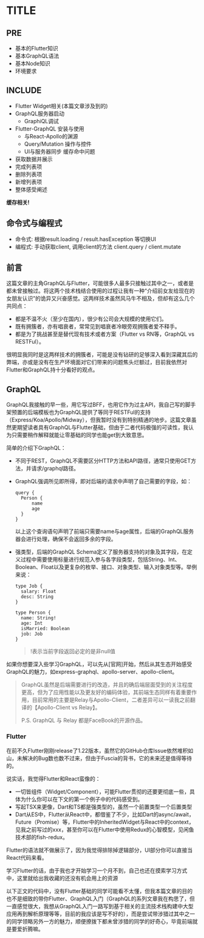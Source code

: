 # TITLE

## PRE

- 基本的Flutter知识
- 基本GraphQL语法
- 基本Node知识
- 环境要求

## INCLUDE

- Flutter Widget相关(本篇文章涉及到的)
- GraphQL服务器启动
  - GraphiQL调试
- Flutter-GraphQL 安装与使用
  - 与React-Apollo的渊源
  - Query/Mutation 操作与控件
  - UI与服务器同步 缓存命中问题
- 获取数据并展示
- 完成列表项
- 删除列表项
- 新增列表项
- 整体感受阐述

**缓存相关!**

## 命令式与编程式

- 命令式: 根据result.loading / result.hasException 等切换UI
- 编程式: 手动获取client, 调用client的方法 client.query / client.mutate



## 前言

这篇文章的主角GraphQL与Flutter，可能很多人最多只接触过其中之一，或者是都未曾接触过。将这两个技术栈结合使用的过程让我有一种“介绍前女友给现在的女朋友认识”的诡异又兴奋感觉。这两样技术虽然风马牛不相及，但却有这么几个共同点：

- 都是不温不火（至少在国内），很少有公司会大规模的使用它们。
- 既有拥簇者，亦有唱衰者，常常见到唱衰者冷眼旁观拥簇者爱不释手。
- 都是为了挑战甚至是替代现有技术或者方案（Flutter vs RN等，GraphQL vs RESTFul）。



很明显我同时是这两样技术的拥簇者，可能是没有钻研的足够深入看到深藏其后的弊端，亦或是没有在生产环境面对它们带来的问题焦头烂额过，目前我依然对Flutter和GraphQL持十分看好的观点。

## GraphQL

GraphQL我接触的早一些，用它写过BFF，也用它作为过主API，我自己写的脚手架预置的后端模板也为GraphQL提供了等同于RESTFul的支持（Express/Koa/Apollo/Midway），但我暂时没有到特别精通的地步。这篇文章虽然更期望读者具有GraphQL与Flutter基础，但由于二者代码极强的可读性，我认为只需要稍作解释就能让零基础的同学也能get到大致意思。

简单的介绍下GraphQL：

- 不同于REST，GraphQL不需要区分HTTP方法和API路径，通常只使用GET方法，并请求/graphql路径。

- GraphQL强调所见即所得，即对后端的请求中声明了自己需要的字段，如：

  ```gql
  query {
  	Person {
  		name
  		age
  	}
  }
  ```

  以上这个查询语句声明了前端只需要name与age属性，后端的GraphQL服务器会进行处理，确保不会返回多余的字段。

- 强类型，后端的GraphQL Schema定义了服务器支持的对象及其字段，在定义过程中需要使用标量进行规范入参与各字段类型，包括String、Int、Boolean、Float以及更复杂的枚举、接口、对象类型、输入对象类型等。举例来说：

  ```gql
  type Job {
  	salary: Float
  	desc: String
  }
  
  type Person {
  	name: String!
  	age: Int
  	isMarried: Boolean
  	job: Job
  }
  ```

  > !表示当前字段返回必定的是非null值



如果你想要深入些学习GraphQL，可以先从[官网]开始，然后从其生态开始感受GraphQL的魅力，如express-graphql、apollo-server、apollo-client。

> GraphQL虽然是后端需要进行的改造，并且的确后端层面受到的关注程度更高，但为了应用性能以及更友好的编码体验，其前端生态同样有着重要作用，目前常用的主要是Relay与Apollo-Client，二者差异可以一读我之前翻译的【Apollo-Client vs Relay】。
>
> P.S. GraphQL 与 Relay 都是FaceBook的开源作品。

### Flutter

在前不久Flutter刚刚release了1.22版本，虽然它的GitHub仓库Issue依然堆积如山，未解决的Bug数也数不过来，但由于Fuscia的背书，它的未来还是值得等待的。

说实话，我觉得Flutter和React蛮像的：

- 一切皆组件（Widget/Component），可能Flutter贯彻的还要更彻底一些，具体为什么你可以在下文的第一个例子中的代码感受到。
- 写起TSX来更像，Dart和TS都是强类型的，虽然一个前置类型一个后置类型
- Dart从ES中，Flutter从React中，都借鉴了不少，比如Dart的async/await，Future（Promise）等，Flutter中的InheritedWidget与React中的context，见我之前写过的xxx，甚至你可以在Flutter中使用Redux的心智模型，见闲鱼技术部的fish-redux。

Flutter的语法就不做展示了，因为我觉得排除掉逻辑部分，UI部分你可以直接当React代码来看。

学习Flutter的话，由于我也才开始学习一个月不到，自己也还在摸索学习方式中，这里就给出我收藏的还没有机会用上的资源

以下正文的代码中，没有Flutter基础的同学可能看不太懂，但我本篇文章的目的也不是细致的带你Flutter、GraphQL入门（GraphQL的系列文章我在构思了，但一直感觉很大，我想从GraphQL入门一路写到基于相关的主流技术栈构建中大型应用再到解析原理等等，目前的我应该是写不好的），而是尝试带涉猎过其中之一的同学领略另外一方的魅力，顺便撩拨下都未曾涉猎的同学的好奇心，毕竟前端就是要爱折腾嘛。